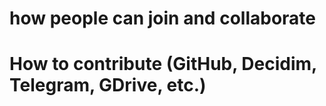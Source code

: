 # how people can join and collaborate
# How to contribute (GitHub, Decidim, Telegram, GDrive, etc.)
